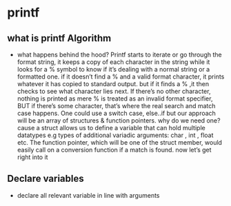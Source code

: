# printf
## what is printf Algorithm
- what happens behind the hood? Printf starts to iterate or go through the format string,
it keeps a copy of each character in the string while it looks for a % symbol to know
if it’s dealing with a normal string or a formatted one. if it doesn’t find a % and a valid
format character, it prints whatever it has copied to standard output. but if it finds a
% ,it then checks to see what character lies next. If there’s no other character,
nothing is printed as mere % is treated as an invalid format specifier, BUT if there’s
some character, that’s where the real search and match case happens. One could
use a switch case, else..if but our approach will be an array of structures &
function pointers. why do we need one? cause a struct allows us to define a
variable that can hold multiple datatypes e.g types of additional variadic arguments:
char , int , float etc. The function pointer, which will be one of the struct member, would easily call on a conversion function if a match is found. now let’s get right into
it
## Declare variables
- declare all relevant variable in line with arguments
